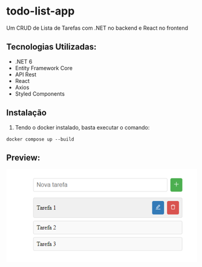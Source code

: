 # todo-list-app

Um CRUD de Lista de Tarefas com .NET no backend e React no frontend
## Tecnologias Utilizadas:
- .NET 6
- Entity Framework Core
- API Rest
- React
- Axios
- Styled Components

## Instalação
1. Tendo o docker instalado, basta executar o comando:
```
docker compose up --build
```


## Preview:
![Imagem TodoList](https://github.com/marcusvcalves/TodoListApp/blob/main/img_todolist.png)
